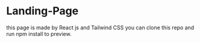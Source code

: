 # Landing-Page

this page is made by React js and Tailwind CSS 
you can clone this repo and run npm install to preview.
